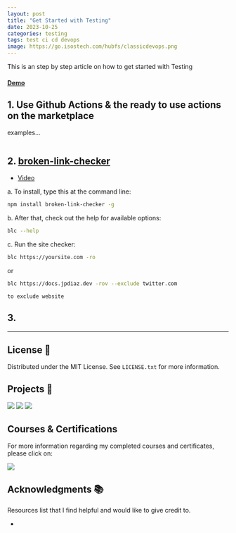 ```yaml
---
layout: post
title: "Get Started with Testing"
date: 2023-10-25
categories: testing
tags: test ci cd devops
image: https://go.isostech.com/hubfs/classicdevops.png
---
```


This is an step by step article on how to get started with Testing

#### [Demo]()

<!-- ABOUT THE PROJECT -->



## 1. Use Github Actions & the ready to use actions on the marketplace

examples...

```bash

```


## 2. [broken-link-checker](https://github.com/stevenvachon/broken-link-checker)

- [Video](https://www.youtube.com/watch?v=ob73wJv3NsU)

a. To install, type this at the command line:
```bash
npm install broken-link-checker -g
```

b. After that, check out the help for available options:
```bash
blc --help
```

c. Run the site checker:
```bash
blc https://yoursite.com -ro
```
or
```bash
blc https://docs.jpdiaz.dev -rov --exclude twitter.com
```
`to exclude website`

## 3. 

---

<!-- LICENSE -->

## License 📜

Distributed under the MIT License. See `LICENSE.txt` for more information.

<!-- OTHER PROJECTS -->

## Projects 🚀

[![](https://img.shields.io/badge/Platzi_Repos-121f3d?style=for-the-badge&logo=Platzi&logoColor=98CA3F)](#)
[![](https://img.shields.io/badge/2021-222?style=for-the-badge)](https://github.com/JuanPabloDiaz/platzi/tree/main/2021)
[![](https://img.shields.io/badge/2022-222?style=for-the-badge)](https://github.com/JuanPabloDiaz/platzi/tree/main/2022)

## Courses & Certifications

For more information regarding my completed courses and certificates, please click on:

[![](https://img.shields.io/badge/Platzi_Profile-121f3d?style=for-the-badge&logo=Platzi&logoColor=98CA3F)](https://platzi.com/p/1diazdev/)<!-- ACKNOWLEDGMENTS -->

## Acknowledgments 📚

Resources list that I find helpful and would like to give credit to.

- 